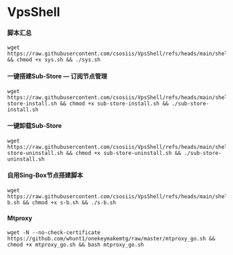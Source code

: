 # VpsShell

#### 脚本汇总

```
wget https://raw.githubusercontent.com/csosiis/VpsShell/refs/heads/main/shell/sys.sh && chmod +x sys.sh && ./sys.sh
```



#### 一键搭建Sub-Store — 订阅节点管理

```
wget https://raw.githubusercontent.com/csosiis/VpsShell/refs/heads/main/shell/sub-store-install.sh && chmod +x sub-store-install.sh && ./sub-store-install.sh
```

#### 一键卸载Sub-Store

```
wget https://raw.githubusercontent.com/csosiis/VpsShell/refs/heads/main/shell/sub-store-uninstall.sh && chmod +x sub-store-uninstall.sh && ./sub-store-uninstall.sh
```



#### 自用Sing-Box节点搭建脚本

```
wget https://raw.githubusercontent.com/csosiis/VpsShell/refs/heads/main/shell/s-b.sh && chmod +x s-b.sh && ./s-b.sh
```

#### Mtproxy

```
wget -N --no-check-certificate https://github.com/whunt1/onekeymakemtg/raw/master/mtproxy_go.sh && chmod +x mtproxy_go.sh && bash mtproxy_go.sh
```

